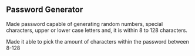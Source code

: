 ## Password Generator

Made password capable of generating random numbers, special characters, upper or lower case letters and, it is within 8 to 128 characters.

Made it able to pick the amount of characters within the password between 8-128
